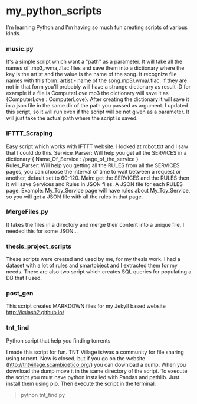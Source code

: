 # my_python_scripts

I'm learning Python and I'm having so much fun creating scripts of various kinds.

### music.py 
It's a simple script which want a "path" as a parameter.
It will take all the names of .mp3,.wma,.flac files and save them into a dictionary where the key is the artist and the value is the name of the song.
It recognize file names with this form: artist - name of the song.mp3/.wma/.flac. 
If they are not in that form you'll probably will have a strange dictionary as result :D for example if a file is ComputerLove.mp3 the dictionary will save it as {ComputerLove : ComputerLove}.
After creating the dictionary it will save it in a json file in the same dir of the path you passed as argument.
I updated this script, so it will run even if the script will be not given as a parameter. It will just take the actual path where the script is saved.
  
### IFTTT_Scraping
Easy script which works with IFTTT website. I looked at robot.txt and I saw that I could do this.
Service_Parser: Will help you get all the SERVICES in a dictionary { Name_Of_Service : /page_of_the_service }  
Rules_Parser: Will help you getting all the RULES from all the SERVICES pages, you can choose the interval of time to wait between a request or another, default set to 60-120. 
Main: get the SERVICES and the RULES then it will save Services and Rules in JSON files. A JSON file for each RULES page.
Example: My_Toy_Service page will have rules about My_Toy_Service, so you will get a JSON file with all the rules in that page.

### MergeFiles.py
It takes the files in a directory and merge their content into a unique file, I needed this for some JSON...


### thesis_project_scripts
These scripts were created and used by me, for my thesis work. I had a dataset with a lot of rules and smartobject and I extracted them for my needs. 
There are also two script which creates SQL queries for populating a DB that I used.


### post_gen
This script creates MARKDOWN files for my Jekyll based website http://kslash2.github.io/


### tnt_find
Python script that help you finding torrents


I made this script for fun.
TNT Village is/was a community for file sharing using torrent.
Now is closed, but if you go on the website (http://tntvillage.scambioetico.org/) you can download a dump.
When you download the dump move it in the same directory of the script.
To execute the script you must have python installed with Pandas and pathlib. Just install them using pip.
Then execute the script in the terminal:

>python tnt_find.py <TITLE> <DESCRIPTION>

Description is optional.

Example:
>python tnt_find.py wargames

>python tnt_find.py wargames 720p

>python tnt_find.py "wargames - giochi di guerra" "720p blabla"

The result will be a Dataframe with the URLs, saved in a csv file called result.csv

I assume no responsability for the illegal use of torrent, this is just a script I made for fun.


### csv_union
This script take all the .csv files within the script directory and merge them in a unique file.


### csv_to_xlsx
This script convert all the .csv files within the script directory and convert all of them in .xlsx files.

